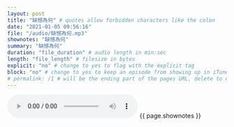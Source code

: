 ```yaml
---
layout: post
title: "缺憾為何" # quotes allow forbidden characters like the colon
date: "2021-01-05 09:56:16"
file: "/audio/缺憾為何.mp3"
shownotes: "缺憾為何"
summary: "缺憾為何"
duration: "file_duration" # audio length in min:sec
length: "file_length" # filesize in bytes
explicit: "no" # change to yes to flag with the explicit tag
block: "no" # change to yes to keep an episode from showing up in iTunes
# permalink: /1 # will be the ending part of the pages URL, delete to default to the title
---
```


<audio controls>
<source src="{{site.url}}{{site.baseurl}}{{ page.file }}" type="audio/x-mp3">
Your browser does not support the audio element.
</audio>
{{ page.shownotes }}
